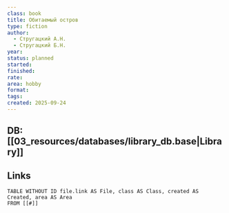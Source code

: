 ```yaml
---
class: book
title: Обитаемый остров
type: fiction
author:
  - Стругацкий А.Н.
  - Стругацкий Б.Н.
year:
status: planned
started:
finished:
rate:
area: hobby
format:
tags:
created: 2025-09-24
---
```

## DB: [[03_resources/databases/library_db.base|Library]]

## Links

```dataview
TABLE WITHOUT ID file.link AS File, class AS Class, created AS Created, area AS Area
FROM [[#]]
````